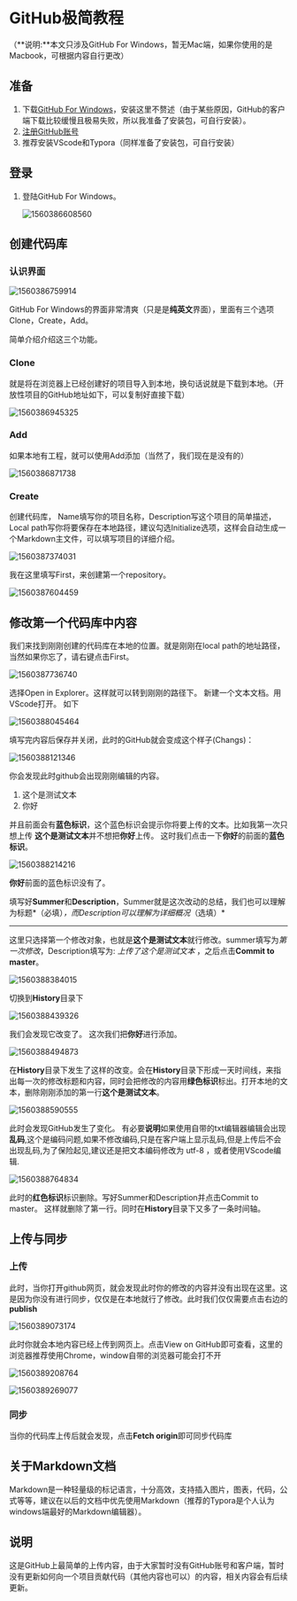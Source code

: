# GitHub极简教程

（**说明:**本文只涉及GitHub For Windows，暂无Mac端，如果你使用的是Macbook，可根据内容自行更改）

## 准备

1. 下载[GitHub For Windows](https://desktop.github.com/)，安装这里不赘述（由于某些原因，GitHub的客户端下载比较缓慢且极易失败，所以我准备了安装包，可自行安装）。
2. [注册GitHub账号](https://github.com/)
3. 推荐安装VScode和Typora（同样准备了安装包，可自行安装）

## 登录

1. 登陆GitHub For Windows。

   ![1560386608560](C:\Users\Albert\AppData\Roaming\Typora\typora-user-images\1560386608560.png)

## 创建代码库

### 认识界面



![1560386759914](C:\Users\Albert\AppData\Roaming\Typora\typora-user-images\1560386759914.png)



GitHub For Windows的界面非常清爽（只是是**纯英文**界面），里面有三个选项Clone，Create，Add。

简单介绍介绍这三个功能。

### Clone

就是将在浏览器上已经创建好的项目导入到本地，换句话说就是下载到本地。（开放性项目的GitHub地址如下，可以复制好直接下载）

![1560386945325](C:\Users\Albert\AppData\Roaming\Typora\typora-user-images\1560386945325.png)

### Add

如果本地有工程，就可以使用Add添加（当然了，我们现在是没有的）

![1560386871738](C:\Users\Albert\AppData\Roaming\Typora\typora-user-images\1560386871738.png)

### Create

创建代码库， Name填写你的项目名称，Description写这个项目的简单描述，Local path写你将要保存在本地路径，建议勾选Initialize选项，这样会自动生成一个Markdown主文件，可以填写项目的详细介绍。

![1560387374031](C:\Users\Albert\AppData\Roaming\Typora\typora-user-images\1560387374031.png)



我在这里填写First，来创建第一个repository。

![1560387604459](C:\Users\Albert\AppData\Roaming\Typora\typora-user-images\1560387604459.png)



## 修改第一个代码库中内容

我们来找到刚刚创建的代码库在本地的位置。就是刚刚在local path的地址路径，当然如果你忘了，请右键点击First。

![1560387736740](C:\Users\Albert\AppData\Roaming\Typora\typora-user-images\1560387736740.png)

选择Open in Explorer。这样就可以转到刚刚的路径下。 新建一个文本文档。用VScode打开。 如下

![1560388045464](C:\Users\Albert\AppData\Roaming\Typora\typora-user-images\1560388045464.png)

填写完内容后保存并关闭，此时的GitHub就会变成这个样子(Changs)：

![1560388121346](C:\Users\Albert\AppData\Roaming\Typora\typora-user-images\1560388121346.png)

你会发现此时github会出现刚刚编辑的内容。

1. 这个是测试文本
2. 你好

并且前面会有**蓝色标识**，这个蓝色标识会提示你将要上传的文本。比如我第一次只想上传 **这个是测试文本**并不想把**你好**上传。 这时我们点击一下**你好**的前面的**蓝色标识**。



![1560388214216](C:\Users\Albert\AppData\Roaming\Typora\typora-user-images\1560388214216.png)



**你好**前面的蓝色标识没有了。 

填写好**Summer**和**Description**，Summer就是这次改动的总结，我们也可以理解为标题*（必填）*，而Description可以理解为详细概况*（选填）*

------

这里只选择第一个修改对象，也就是**这个是测试文本**就行修改。summer填写为*第一次修改*，Description填写为: *上传了这个是测试文本* ，之后点击**Commit to master**。

![1560388384015](C:\Users\Albert\AppData\Roaming\Typora\typora-user-images\1560388384015.png)



切换到**History**目录下



![1560388439326](C:\Users\Albert\AppData\Roaming\Typora\typora-user-images\1560388439326.png)



我们会发现它改变了。 这次我们把**你好**进行添加。

![1560388494873](C:\Users\Albert\AppData\Roaming\Typora\typora-user-images\1560388494873.png)



在**History**目录下发生了这样的改变。会在**History**目录下形成一天时间线，来指出每一次的修改标题和内容，同时会把修改的内容用**绿色标识**标出。打开本地的文本，删除刚刚添加的第一行**这个是测试文本**。

![1560388590555](C:\Users\Albert\AppData\Roaming\Typora\typora-user-images\1560388590555.png)

此时会发现GitHub发生了变化。 有必要**说明**如果使用自带的txt编辑器编辑会出现**乱码**,这个是编码问题,如果不修改编码,只是在客户端上显示乱码,但是上传后不会出现乱码,为了保险起见,建议还是把文本编码修改为 utf-8 ，或者使用VScode编辑.

![1560388764834](C:\Users\Albert\AppData\Roaming\Typora\typora-user-images\1560388764834.png)



此时的**红色标识**标识删除。写好Summer和Description并点击Commit to master。 这样就删除了第一行。同时在**History**目录下又多了一条时间轴。

## 上传与同步

### 上传

此时，当你打开github网页，就会发现此时你的修改的内容并没有出现在这里。这是因为你没有进行同步，仅仅是在本地就行了修改。此时我们仅仅需要点击右边的**publish**



![1560389073174](C:\Users\Albert\AppData\Roaming\Typora\typora-user-images\1560389073174.png)



此时你就会本地内容已经上传到网页上。点击View on GitHub即可查看，这里的浏览器推荐使用Chrome，window自带的浏览器可能会打不开

![1560389208764](C:\Users\Albert\AppData\Roaming\Typora\typora-user-images\1560389208764.png)



![1560389269077](C:\Users\Albert\AppData\Roaming\Typora\typora-user-images\1560389269077.png)



### 同步

当你的代码库上传后就会发现，点击**Fetch origin**即可同步代码库

## 关于Markdown文档

Markdown是一种轻量级的标记语言，十分高效，支持插入图片，图表，代码，公式等等，建议在以后的文档中优先使用Markdown（推荐的Typora是个人认为windows端最好的Markdown编辑器）。

## 说明

这是GitHub上最简单的上传内容，由于大家暂时没有GitHub账号和客户端，暂时没有更新如何向一个项目贡献代码（其他内容也可以）的内容，相关内容会有后续更新。